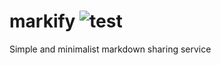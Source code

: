 # markify ![test](https://github.com/vdimir/markify/workflows/test/badge.svg)
Simple and minimalist markdown sharing service
